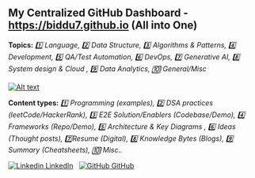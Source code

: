 ## My Centralized GitHub Dashboard - https://biddu7.github.io (All into One)
**Topics:** *:one: Language, :two: Data Structure, :three: Algorithms & Patterns, :four: Development, :five: QA/Test Automation, :six: DevOps, :seven: Generative AI, :eight: System design & Cloud , :nine: Data Analytics, :keycap_ten: General/Misc*

[![Alt text](https://github.com/biddu7/biddu7/assets/27678248/e1c83a00-1c06-4f38-9514-cb3ae355ee10 "Click me")](https://biddu7.github.io)

**Content types:** *:one: Programming (examples), :two: DSA practices (leetCode/HackerRank), :three: E2E Solution/Enablers (Codebase/Demo), :four: Frameworks (Repo/Demo), :five: Architecture & Key Diagrams , :six: Ideas (Thought posts), :seven:Resume (Digital), :eight: Knowledge Bytes (Blogs), :nine: Summary (Cheatsheets), :keycap_ten: Misc..*

[![Linkedin](https://i.stack.imgur.com/gVE0j.png) LinkedIn](https://www.linkedin.com/in/joydeep-basu-4a760763/)
&nbsp;
[![GitHub](https://i.stack.imgur.com/tskMh.png) GitHub](https://biddu7.github.io)
